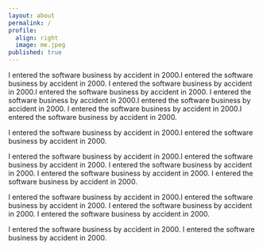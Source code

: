 ```yaml
---
layout: about
permalink: /
profile:
  align: right
  image: me.jpeg
published: true
---
```




I entered the software business by accident in 2000.I entered the software business by accident in 2000.
I entered the software business by accident in 2000.I entered the software business by accident in 2000.
I entered the software business by accident in 2000.I entered the software business by accident in 2000.
I entered the software business by accident in 2000.I entered the software business by accident in 2000.

I entered the software business by accident in 2000.I entered the software business by accident in 2000.

I entered the software business by accident in 2000.I entered the software business by accident in 2000.
I entered the software business by accident in 2000.
I entered the software business by accident in 2000.
I entered the software business by accident in 2000.

I entered the software business by accident in 2000.I entered the software business by accident in 2000.
I entered the software business by accident in 2000.
I entered the software business by accident in 2000.

I entered the software business by accident in 2000.
I entered the software business by accident in 2000.

